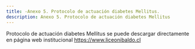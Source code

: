 ```yaml
---
title: -Anexo 5. Protocolo de actuación diabetes Mellitus.
description: Anexo 5. Protocolo de actuación diabetes Mellitus
---
```


Protocolo de actuación diabetes Mellitus se puede descargar directamente en página web institucional https://www.liceonibaldo.cl